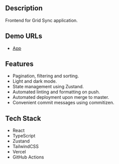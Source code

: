 ## Description

Frontend for Grid Sync application.

## Demo URLs
- [App](https://grid-sync.vercel.app/)

## Features
- Pagination, filtering and sorting.
- Light and dark mode.
- State management using Zustand.
- Automated linting and formatting on push.
- Automated deployment upon merge to master.
- Convenient commit messages using commitizen.

## Tech Stack
- React
- TypeScript
- Zustand
- TailwindCSS
- Vercel
- GitHub Actions